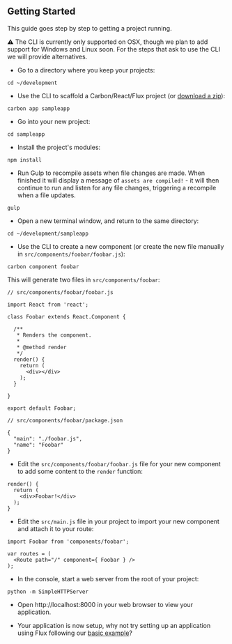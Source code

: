 ## Getting Started

This guide goes step by step to getting a project running.

:warning: The CLI is currently only supported on OSX, though we plan to add support for Windows and Linux soon. For the steps that ask to use the CLI we will provide alternatives.

* Go to a directory where you keep your projects:

```
cd ~/development
```

* Use the CLI to scaffold a Carbon/React/Flux project (or [download a zip](https://github.com/Sage/carbon-factory/raw/master/docs/carbon-app.zip)):

```
carbon app sampleapp
```

* Go into your new project:

```
cd sampleapp
```

* Install the project's modules:

```
npm install
```

* Run Gulp to recompile assets when file changes are made. When finished it will display a message of `assets are compiled!` - it will then continue to run and listen for any file changes, triggering a recompile when a file updates.

```
gulp
```

* Open a new terminal window, and return to the same directory:

```
cd ~/development/sampleapp
```

* Use the CLI to create a new component (or create the new file manually in `src/components/foobar/foobar.js`):

```
carbon component foobar
```

This will generate two files in `src/components/foobar`:

```
// src/components/foobar/foobar.js

import React from 'react';

class Foobar extends React.Component {

  /**
   * Renders the component.
   *
   * @method render
   */
  render() {
    return (
      <div></div>
    );
  }

}

export default Foobar;
```

```
// src/components/foobar/package.json

{
  "main": "./foobar.js",
  "name": "Foobar"
}
```

* Edit the `src/components/foobar/foobar.js` file for your new component to add some content to the `render` function:

```
render() {
  return (
    <div>Foobar!</div>
  );
}
```

* Edit the `src/main.js` file in your project to import your new component and attach it to your route:

```
import Foobar from 'components/foobar';

var routes = (
  <Route path="/" component={ Foobar } />
);
```

* In the console, start a web server from the root of your project:

```
python -m SimpleHTTPServer
```

* Open http://localhost:8000 in your web browser to view your application.

* Your application is now setup, why not try setting up an application using Flux following our [basic example](https://github.com/Sage/carbon/blob/master/docs/guides/a-basic-example.md)?
